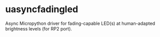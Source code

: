 # uasyncfadingled
Async Micropython driver for fading-capable LED(s) at human-adapted brightness levels (for RP2 port).
